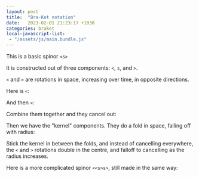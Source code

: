 ```yaml
---
layout: post
title:  "Bra-Ket notation"
date:   2023-02-01 21:23:17 +1030
categories: braket
local-javascript-list:
 - "/assets/js/main.bundle.js"
---
```


This is a basic spinor `<s>`

<canvas id="c1" touch-action="none" style="width:80%;"></canvas>
<script type="module">
  function addViews(s) {
    new SpinVisualizer.MeshView({
      mesh:SpinVisualizer.ParticlePlaneRing({
        innerRadius:3,
      }),
      meshColor: new BABYLON.Color4(1,0,0,1),
    });
    new SpinVisualizer.MeshView({
      mesh:SpinVisualizer.RainbowSphere(),
      scale:3,
    });
    s.shader.center = 3.5;
  }
  window.addViews = addViews;

  let s = new SpinVisualizer.SpinorScene("c1");
  window.addViews(s);
</script>

It is constructed out of three components: `<`, `s`, and `>`.

`<` and `>` are rotations in space, increasing over time, in opposite directions.

Here is `<`:

<canvas id="c2" touch-action="none" style="width:80%;"></canvas>
<script type="module">
  let s = new SpinVisualizer.SpinorScene("c2");
  window.addViews(s);
  s.shader.stepFunction = (time) => {
    return [
      BABYLON.Matrix.RotationZ(time),
    ];
  };
  s.shader.kernelWinds[0] = 0;
</script>

And then `>`:

<canvas id="c3" touch-action="none" style="width:80%;"></canvas>
<script type="module">
  let s = new SpinVisualizer.SpinorScene("c3");
  window.addViews(s);
  s.shader.stepFunction = (time) => {
    return [
      BABYLON.Matrix.Identity(),
      BABYLON.Matrix.RotationZ(time).transpose(),
    ];
  };
  s.shader.kernelWinds[0] = 0;
</script>

Combine them together and they cancel out:

<canvas id="c4" touch-action="none" style="width:80%;"></canvas>
<script type="module">
  let s = new SpinVisualizer.SpinorScene("c4");
  window.addViews(s);
  s.shader.stepFunction = (time) => {
    return [
      BABYLON.Matrix.RotationZ(time),
      BABYLON.Matrix.RotationZ(time).transpose(),
    ];
  };
  s.shader.kernelWinds[0] = 0;
</script>

Then we have the "kernel" components. They do a fold in space, falling off with radius:

<canvas id="c5" touch-action="none" style="width:80%;"></canvas>
<script type="module">
  let s = new SpinVisualizer.SpinorScene("c5");
  window.addViews(s);
  s.shader.stepFunction = (time) => {
    return [
    ];
  };
  s.shader.kernelWinds[0] = 1;
</script>

Stick the kernel in between the folds, and instead of cancelling everywhere, the `<` and `>` rotations double in the centre, and falloff to cancelling as the radius increases.

<canvas id="c6" touch-action="none" style="width:80%;"></canvas>
<script type="module">
  let s = new SpinVisualizer.SpinorScene("c6");
  window.addViews(s);
</script>

Here is a more complicated spinor `<<s>s>`, still made in the same way:

<canvas id="c7" touch-action="none" style="width:80%;"></canvas>
<script type="module">
  let s = new SpinVisualizer.SpinorScene("c7");
  window.addViews(s);
  s.shader.stepFunction = (time) => {
    return [
      BABYLON.Matrix.RotationZ(time * 2),
      BABYLON.Matrix.RotationZ(time).transpose(),
      BABYLON.Matrix.RotationZ(time).transpose(),
    ];
  };
  s.shader.kernelWinds[0] = 1;
  s.shader.kernelWinds[1] = 1;
</script>